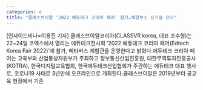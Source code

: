 ```yaml
---
categories: e
title: "클래스브이알 ‘2022 에듀테크 코리아 페어’ 참가…체험부스 신기술 전시"
---
```

[인사이드비나=이용진 기자] 클래스브이알코리아(CLASSVR korea, 대표 조수형)는 22~24일 코엑스에서 열리는 에듀테크전시회 ‘2022 에듀테크 코리아 페어(Edtech Korea Fair 2022)’에 참가, 메타버스 체험관을 운영한다고 밝혔다.에듀테크 코리아 페어는 교육부와 산업통상자원부가 주최하고 정보통신산업진흥원, 대한무역투자진흥공사(KOTRA), 한국디지털교육협회, 한국에듀테크산업협회가 주관하는 에듀테크 대표 행사로, 코로나19 사태로 3년만에 오프라인으로 개최된다.클래스브이알은 2019년부터 공교육 현장에서 기존